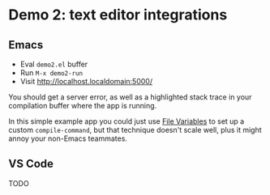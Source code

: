 # Demo 2: text editor integrations

## Emacs

- Eval `demo2.el` buffer
- Run `M-x demo2-run`
- Visit http://localhost.localdomain:5000/

You should get a server error, as well as a highlighted stack trace in your
compilation buffer where the app is running.

In this simple example app you could just use [File
Variables](https://www.gnu.org/software/emacs/manual/html_node/emacs/Specifying-File-Variables.html)
to set up a custom `compile-command`, but that technique doesn't scale
well, plus it might annoy your non-Emacs teammates.

## VS Code

TODO
